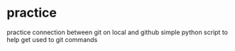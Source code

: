 # practice
practice connection between git on local and github
simple python script to help get used to git commands
